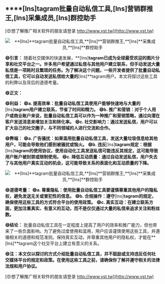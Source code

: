 ## ****[Ins]**tagram批量自动私信工具,**[Ins]**营销群推王,**[Ins]**采集成员,**[Ins]**群控助手**

[😍想了解推广相关软件的朋友请登录 http://www.vst.tw](http://www.vst.tw)

 <center><img src="https://vst.tw/MP4/tuiguang/png/4.png" alt="**[Ins]**tagram批量自动私信工具,**[Ins]**营销群推王,**[Ins]**采集成员,**[Ins]**群控助手"></center>

**😄引言：**
随着社交媒体的快速发展，**[Ins]**tagram已成为全球最受欢迎的图片分享和社交平台之一。许多用户希望通过私信与其他用户建立联系，但手动发送大量私信是一项耗时且繁琐的任务。为了解决这个问题，一些开发者提供了批量自动私信工具，它可以自动发送私信给大量的**[Ins]**tagram用户。本文将探讨这些工具的利弊以及背后的道德考量。

**😄正文：**

**😄利益：**
**😄a. 提高效率：批量自动私信工具使用户能够快速地与大量的**[Ins]**tagram用户建立联系，节省了时间和精力。**
**😄b. 推广和营销：对于个人用户或商业账户来说，批量自动私信工具可以作为一种推广和营销策略，通过向潜在客户发送消息来增加关注和转化率。**
**😄c. 社交影响力：通过发送私信，用户可以扩大自己的社交圈子，与不同领域的人进行交流和合作。**

**😄弊端：**
**😄a. 广告骚扰：如果滥用批量自动私信工具，发送大量垃圾信息给其他用户，可能会导致他们感到被骚扰或恼火。**
**😄b. 违反**[Ins]**tagram规定：根据**[Ins]**tagram的使用协议，使用自动化工具发送私信可能违反其规定，这可能导致用户账户被封禁或限制使用。**
**😄c. 降低互动质量：通过自动发送私信，用户失去了与其他用户真实互动的机会，这可能导致关系的表面化和互动质量的下降。**

 <center><img src="https://vst.tw/MP4/tuiguang/png/5.png" alt="**[Ins]**tagram批量自动私信工具,**[Ins]**营销群推王,**[Ins]**采集成员,**[Ins]**群控助手"></center>

**😄道德考量：**
**😄a. 尊重隐私：使用批量自动私信工具要谨慎尊重其他用户的隐私权，避免发送无关或冒犯性的信息。**
**😄b. 合规操作：遵守**[Ins]**tagram的规定，确保使用这些工具的方式符合平台的使用政策。**
**😄c. 真实互动：在建立联系方面，更加注重真实、有意义的互动，而不是仅仅通过大量的私信来追求关注和粉丝数。**

**😄结论：**
批量自动私信工具在一定程度上提高了用户的效率和推广能力，但也带来了一些负面影响。为了避免过度使用和滥用，用户应该谨慎使用这些工具，并遵循相关的道德和规范准则。保持真实互动，并尊重其他用户的隐私权，才能在**[Ins]**tagram这个社交平台上建立有意义的关系。

**😄注：本文仅以探讨的方式介绍批量自动私信工具，并不鼓励或支持违反任何社交媒体平台的规定和政策。在使用这些工具之前，请确保你了解并遵守相关的法律法规和用户协议。**

[😍想了解推广相关软件的朋友请登录 http://www.vst.tw](http://www.vst.tw)



